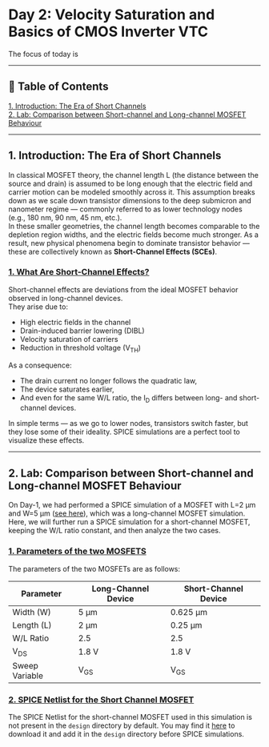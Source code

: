 # Day 2: Velocity Saturation and Basics of CMOS Inverter VTC
 
The focus of today is

---

## 📜 Table of Contents
[1. Introduction: The Era of Short Channels](#1-introduction-the-era-of-short-channels)<br>
[2. Lab: Comparison between Short-channel and Long-channel MOSFET Behaviour](#2-lab-comparison-between-short-channel-and-long-channel-mosfet-behaviour)<br>

---

## 1. Introduction: The Era of Short Channels
In classical MOSFET theory, the channel length L (the distance between the source and drain) is assumed to be long enough that the electric field and carrier motion can be modeled smoothly across it. This assumption breaks down as we scale down transistor dimensions to the deep submicron and nanometer regime — commonly referred to as lower technology nodes (e.g., 180 nm, 90 nm, 45 nm, etc.).<br>
In these smaller geometries, the channel length becomes comparable to the depletion region widths, and the electric fields become much stronger. As a result, new physical phenomena begin to dominate transistor behavior — these are collectively known as **Short-Channel Effects (SCEs)**.

### <ins>1. What Are Short-Channel Effects?</ins>
Short-channel effects are deviations from the ideal MOSFET behavior observed in long-channel devices.<br>
They arise due to:
- High electric fields in the channel
- Drain-induced barrier lowering (DIBL)
- Velocity saturation of carriers
- Reduction in threshold voltage (V<sub>TH</sub>)

As a consequence:
- The drain current no longer follows the quadratic law,
- The device saturates earlier,
- And even for the same W/L ratio, the I<sub>D</sub> differs between long- and short-channel devices.

In simple terms — as we go to lower nodes, transistors switch faster, but they lose some of their ideality. SPICE simulations are a perfect tool to visualize these effects.

---

## 2. Lab: Comparison between Short-channel and Long-channel MOSFET Behaviour
On Day-1, we had performed a SPICE simulation of a MOSFET with L=2 µm and W=5 µm ([see here](https://github.com/BitopanBaishya/RISC-V-SoC-Tapeout-Program-2025---Week-4/blob/main/Day%201/README.md#3-lab-1---nmos-idvgs-spice-simulation)), which was a long-channel MOSFET simulation. Here, we will further run a SPICE simulation for a short-channel MOSFET, keeping the W/L ratio constant, and then analyze the two cases. 

### <ins>1. Parameters of the two MOSFETS</ins>
The parameters of the two MOSFETs are as follows:

| Parameter | Long-Channel Device | Short-Channel Device |
|----------|----------|----------|
| Width (W) | 5 µm | 0.625 µm |
| Length (L) | 2 µm | 0.25 µm |
| W/L Ratio | 2.5 | 2.5 |
| V<sub>DS</sub> | 1.8 V | 1.8 V |
| Sweep Variable | V<sub>GS</sub> | V<sub>GS</sub> |

### <ins>2. SPICE Netlist for the Short Channel MOSFET</ins>
The SPICE Netlist for the short-channel MOSFET used in this simulation is not present in the `design` directory by default. You may find it [here](day2_nfet_idvds_L025_W0625.spice) to download it and add it in the `design` directory before SPICE simulations.




















